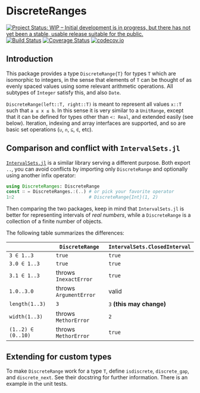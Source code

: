 # DiscreteRanges

[![Project Status: WIP – Initial development is in progress, but there has not yet been a stable, usable release suitable for the public.](http://www.repostatus.org/badges/latest/wip.svg)](http://www.repostatus.org/#wip)
[![Build Status](https://travis-ci.org/tpapp/DiscreteRanges.jl.svg?branch=master)](https://travis-ci.org/tpapp/DiscreteRanges.jl)
[![Coverage Status](https://coveralls.io/repos/github/tpapp/DiscreteRanges.jl/badge.svg?branch=master)](https://coveralls.io/github/tpapp/DiscreteRanges.jl?branch=master)
[![codecov.io](http://codecov.io/github/tpapp/DiscreteRanges.jl/coverage.svg?branch=master)](http://codecov.io/github/tpapp/DiscreteRanges.jl?branch=master)

## Introduction

This package provides a type `DiscreteRange{T}` for types `T` which
are isomorphic to integers, in the sense that elements of `T` can be
thought of as evenly spaced values using some relevant arithmetic
operations. All subtypes of `Integer` satisfy this, and also `Date`.

`DiscreteRange(left::T, right::T)` is meant to represent all values
`x::T` such that `a ≤ x ≤ b`. In this sense it is very similar to a
`UnitRange`, except that it can be defined for types other than `<:
Real`, and extended easily (see below). Iteration, indexing and array
interfaces are supported, and so are basic set operations (`∪`, `∩`,
`⊆`, `∈`, etc).

## Comparison and conflict with `IntervalSets.jl`

[`IntervalSets.jl`](https://github.com/JuliaMath/IntervalSets.jl) is a similar library serving a different purpose. Both export `..`, you can avoid conflicts by importing only `DiscreteRange` and optionally using another infix operator:

```julia
using DiscreteRanges: DiscreteRange
const ∷ = DiscreteRanges.:(..) # or pick your favorite operator
1∷2                            # DiscreteRange{Int}(1, 2)
```

Then comparing the two packages, keep in mind that `IntervalSets.jl`
is better for representing intervals of *real numbers*, while a
`DiscreteRange` is a collection of a finite number of objects.

The following table summarizes the differences:

|   | `DiscreteRange` | `IntervalSets.ClosedInterval` |
|---|---|---|
| `3 ∈ 1..3` | `true` | `true` |
| `3.0 ∈ 1..3` | `true` | `true` |
| `3.1 ∈ 1..3` | throws `InexactError` | `true` |
| `1.0..3.0` | throws `ArgumentError` | valid |
| `length(1..3)` | `3` | `3` **(this may change)** |
| `width(1..3)` | throws `MethorError` | `2` |
| `(1..2) ∈ (0..10)` | throws `MethorError` | `true` |

## Extending for custom types

To make `DiscreteRange` work for a type `T`, define `isdiscrete`,
`discrete_gap`, and `discrete_next`. See their docstring for further
information. There is an example in the unit tests.
